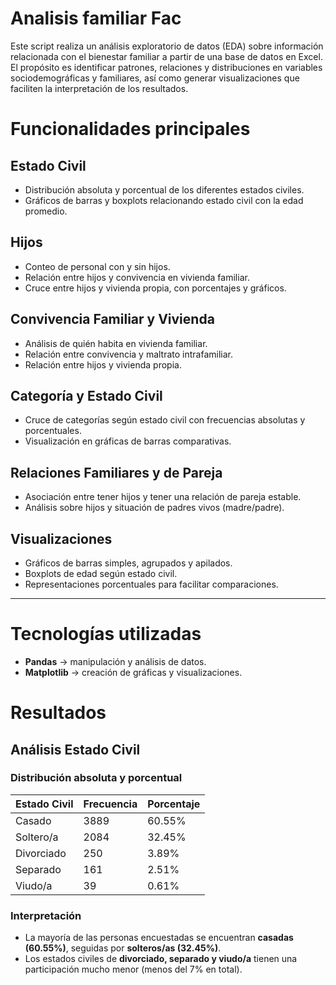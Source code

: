 # Analisis familiar Fac

Este script realiza un análisis exploratorio de datos (EDA) sobre información relacionada con el bienestar familiar a partir de una base de datos en Excel. El propósito es identificar patrones, relaciones y distribuciones en variables sociodemográficas y familiares, así como generar visualizaciones que faciliten la interpretación de los resultados.

# Funcionalidades principales

## Estado Civil
- Distribución absoluta y porcentual de los diferentes estados civiles.  
- Gráficos de barras y boxplots relacionando estado civil con la edad promedio.  

## Hijos
- Conteo de personal con y sin hijos.  
- Relación entre hijos y convivencia en vivienda familiar.  
- Cruce entre hijos y vivienda propia, con porcentajes y gráficos.  

## Convivencia Familiar y Vivienda
- Análisis de quién habita en vivienda familiar.  
- Relación entre convivencia y maltrato intrafamiliar.  
- Relación entre hijos y vivienda propia.  

## Categoría y Estado Civil
- Cruce de categorías según estado civil con frecuencias absolutas y porcentuales.  
- Visualización en gráficas de barras comparativas.  

## Relaciones Familiares y de Pareja
- Asociación entre tener hijos y tener una relación de pareja estable.  
- Análisis sobre hijos y situación de padres vivos (madre/padre).  

## Visualizaciones
- Gráficos de barras simples, agrupados y apilados.  
- Boxplots de edad según estado civil.  
- Representaciones porcentuales para facilitar comparaciones.  

---

# Tecnologías utilizadas
- **Pandas** → manipulación y análisis de datos.  
- **Matplotlib** → creación de gráficas y visualizaciones.

# Resultados

## Análisis Estado Civil

### Distribución absoluta y porcentual
| Estado Civil | Frecuencia | Porcentaje |
|--------------|------------|------------|
| Casado       | 3889       | 60.55%     |
| Soltero/a    | 2084       | 32.45%     |
| Divorciado   | 250        | 3.89%      |
| Separado     | 161        | 2.51%      |
| Viudo/a      | 39         | 0.61%      |

### Interpretación
- La mayoría de las personas encuestadas se encuentran **casadas (60.55%)**, seguidas por **solteros/as (32.45%)**.  
- Los estados civiles de **divorciado, separado y viudo/a** tienen una participación mucho menor (menos del 7% en total).  

